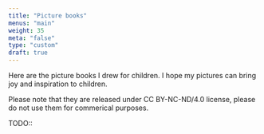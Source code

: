 ```yaml
---
title: "Picture books"
menus: "main"
weight: 35
meta: "false"
type: "custom"
draft: true
---
```


Here are the picture books I drew for children. I hope my pictures can bring joy and inspiration to children.

Please note that they are released under CC BY-NC-ND/4.0 license, please do not use them for commerical purposes.

TODO::

